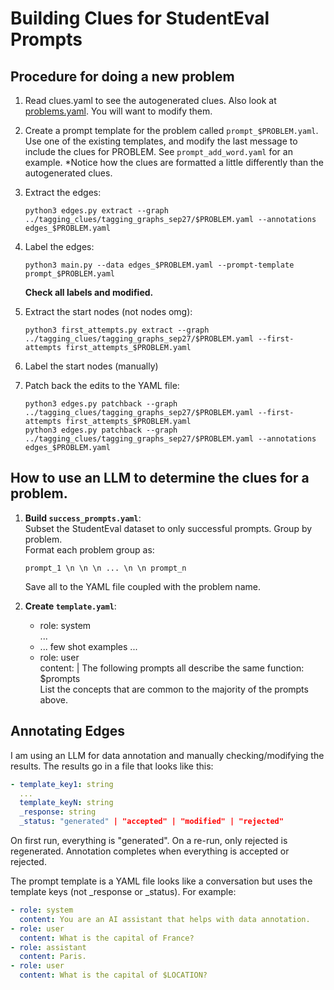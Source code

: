 # Building Clues for StudentEval Prompts

## Procedure for doing a new problem

1. Read clues.yaml to see the autogenerated clues. Also look at [problems.yaml].
   You will want to modify them.
2. Create a prompt template for the problem called `prompt_$PROBLEM.yaml`. Use
   one of the existing templates, and modify the last message to include
   the clues for PROBLEM. See `prompt_add_word.yaml` for an example. *Notice
   how the clues are formatted a little differently than the autogenerated
   clues.
3. Extract the edges:
   
   ```
   python3 edges.py extract --graph ../tagging_clues/tagging_graphs_sep27/$PROBLEM.yaml --annotations edges_$PROBLEM.yaml
   ```
4. Label the edges:

   ```
   python3 main.py --data edges_$PROBLEM.yaml --prompt-template prompt_$PROBLEM.yaml       
   ```

   **Check all labels and modified.**

5. Extract the start nodes (not nodes omg):

    ```
    python3 first_attempts.py extract --graph ../tagging_clues/tagging_graphs_sep27/$PROBLEM.yaml --first-attempts first_attempts_$PROBLEM.yaml   
    ```

6. Label the start nodes (manually)

7. Patch back the edits to the YAML file:

    ```
    python3 edges.py patchback --graph ../tagging_clues/tagging_graphs_sep27/$PROBLEM.yaml --first-attempts first_attempts_$PROBLEM.yaml
    python3 edges.py patchback --graph ../tagging_clues/tagging_graphs_sep27/$PROBLEM.yaml --annotations edges_$PROBLEM.yaml
    ```
    
   



## How to use an LLM to determine the clues for a problem.

1. **Build `success_prompts.yaml`**:  
   Subset the StudentEval dataset to only successful prompts. Group by problem.  
   Format each problem group as:

   ```
   prompt_1 \n \n \n ... \n \n prompt_n
   ```

   Save all to the YAML file coupled with the problem name.

2. **Create `template.yaml`**:
   - role: system  
     ...
   - ... few shot examples ...  
   - role: user  
     content: |
     The following prompts all describe the same function:  
     $prompts  
     List the concepts that are common to the majority of the prompts above.


## Annotating Edges

I am using an LLM for data annotation and manually checking/modifying the
results. The results go in a file that looks like this:

```yaml
- template_key1: string
  ...
  template_keyN: string
  _response: string
  _status: "generated" | "accepted" | "modified" | "rejected"
```

On first run, everything is "generated". On a re-run, only rejected is
regenerated. Annotation completes when everything is accepted or rejected.

The prompt template is a YAML file looks like a conversation but uses the
template keys (not _response or _status). For example:

```yaml
- role: system
  content: You are an AI assistant that helps with data annotation.
- role: user
  content: What is the capital of France?
- role: assistant
  content: Paris.
- role: user
  content: What is the capital of $LOCATION?
```


[problems.yaml]: https://github.com/Wellesley-EASEL-lab/StudentEval/blob/main/problems.yaml